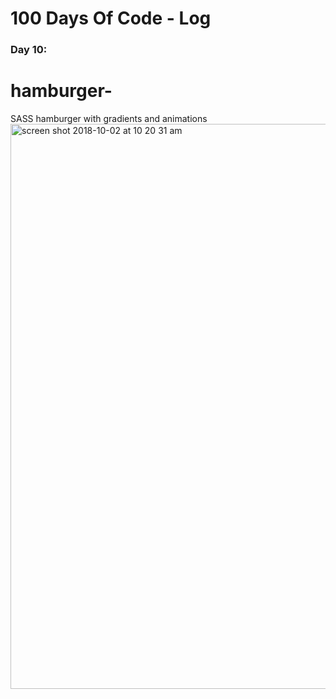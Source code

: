 # 100 Days Of Code - Log

### Day 10: 
# hamburger-
SASS hamburger with gradients and animations 
<img width="904" alt="screen shot 2018-10-02 at 10 20 31 am" src="https://user-images.githubusercontent.com/28660530/46324108-d0476280-c62c-11e8-8f14-148341841de2.png">
